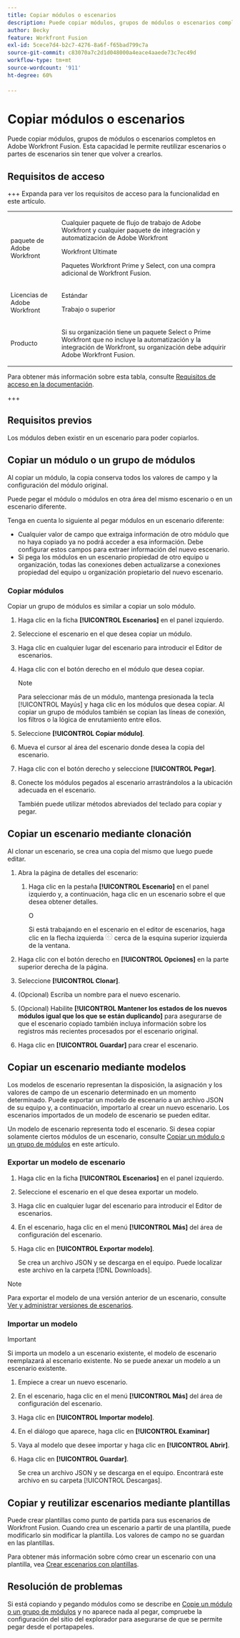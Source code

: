 ```yaml
---
title: Copiar módulos o escenarios
description: Puede copiar módulos, grupos de módulos o escenarios completos en Adobe Workfront Fusion. Esta capacidad le permite reutilizar escenarios o partes de escenarios sin tener que volver a crearlos.
author: Becky
feature: Workfront Fusion
exl-id: 5cece7d4-b2c7-4276-8a6f-f65bad799c7a
source-git-commit: c83070a7c2d1d048000a4eace4aaede73c7ec49d
workflow-type: tm+mt
source-wordcount: '911'
ht-degree: 60%

---
```


# Copiar módulos o escenarios

Puede copiar módulos, grupos de módulos o escenarios completos en Adobe Workfront Fusion. Esta capacidad le permite reutilizar escenarios o partes de escenarios sin tener que volver a crearlos.

## Requisitos de acceso

+++ Expanda para ver los requisitos de acceso para la funcionalidad en este artículo.

<table style="table-layout:auto">
 <col> 
 <col> 
 <tbody> 
  <tr> 
   <td role="rowheader">paquete de Adobe Workfront</td> 
   <td> <p>Cualquier paquete de flujo de trabajo de Adobe Workfront y cualquier paquete de integración y automatización de Adobe Workfront</p><p>Workfront Ultimate</p><p>Paquetes Workfront Prime y Select, con una compra adicional de Workfront Fusion.</p> </td> 
  </tr> 
  <tr data-mc-conditions=""> 
   <td role="rowheader">Licencias de Adobe Workfront</td> 
   <td> <p>Estándar</p><p>Trabajo o superior</p> </td> 
  </tr> 
  <tr> 
   <td role="rowheader">Producto</td> 
   <td>
   <p>Si su organización tiene un paquete Select o Prime Workfront que no incluye la automatización y la integración de Workfront, su organización debe adquirir Adobe Workfront Fusion.</li></ul>
   </td> 
  </tr>
 </tbody> 
</table>

Para obtener más información sobre esta tabla, consulte [Requisitos de acceso en la documentación](/help/workfront-fusion/references/licenses-and-roles/access-level-requirements-in-documentation.md).

+++

## Requisitos previos

Los módulos deben existir en un escenario para poder copiarlos.

## Copiar un módulo o un grupo de módulos

Al copiar un módulo, la copia conserva todos los valores de campo y la configuración del módulo original.

Puede pegar el módulo o módulos en otra área del mismo escenario o en un escenario diferente.

Tenga en cuenta lo siguiente al pegar módulos en un escenario diferente:

* Cualquier valor de campo que extraiga información de otro módulo que no haya copiado ya no podrá acceder a esa información. Debe configurar estos campos para extraer información del nuevo escenario.
* Si pega los módulos en un escenario propiedad de otro equipo u organización, todas las conexiones deben actualizarse a conexiones propiedad del equipo u organización propietario del nuevo escenario.

### Copiar módulos

Copiar un grupo de módulos es similar a copiar un solo módulo.

1. Haga clic en la ficha **[!UICONTROL Escenarios]** en el panel izquierdo.
1. Seleccione el escenario en el que desea copiar un módulo.
1. Haga clic en cualquier lugar del escenario para introducir el Editor de escenarios.
1. Haga clic con el botón derecho en el módulo que desea copiar.

   >[!NOTE]
   >
   >Para seleccionar más de un módulo, mantenga presionada la tecla [!UICONTROL Mayús] y haga clic en los módulos que desea copiar. Al copiar un grupo de módulos también se copian las líneas de conexión, los filtros o la lógica de enrutamiento entre ellos.

1. Seleccione **[!UICONTROL Copiar módulo]**.
1. Mueva el cursor al área del escenario donde desea la copia del escenario.
1. Haga clic con el botón derecho y seleccione **[!UICONTROL Pegar]**.
1. Conecte los módulos pegados al escenario arrastrándolos a la ubicación adecuada en el escenario.

   También puede utilizar métodos abreviados del teclado para copiar y pegar.

## Copiar un escenario mediante clonación

Al clonar un escenario, se crea una copia del mismo que luego puede editar.

1. Abra la página de detalles del escenario:

   1. Haga clic en la pestaña **[!UICONTROL Escenario]** en el panel izquierdo y, a continuación, haga clic en un escenario sobre el que desea obtener detalles.

      O

      Si está trabajando en el escenario en el editor de escenarios, haga clic en la flecha izquierda ![Salir de la flecha de edición](assets/exit-editing-arrow.png) cerca de la esquina superior izquierda de la ventana.

1. Haga clic con el botón derecho en **[!UICONTROL Opciones]** en la parte superior derecha de la página.
1. Seleccione **[!UICONTROL Clonar]**.
1. (Opcional) Escriba un nombre para el nuevo escenario.
1. (Opcional) Habilite **[!UICONTROL Mantener los estados de los nuevos módulos igual que los que se están duplicando]** para asegurarse de que el escenario copiado también incluya información sobre los registros más recientes procesados por el escenario original.
1. Haga clic en **[!UICONTROL Guardar]** para crear el escenario.

## Copiar un escenario mediante modelos

Los modelos de escenario representan la disposición, la asignación y los valores de campo de un escenario determinado en un momento determinado. Puede exportar un modelo de escenario a un archivo JSON de su equipo y, a continuación, importarlo al crear un nuevo escenario. Los escenarios importados de un modelo de escenario se pueden editar.

Un modelo de escenario representa todo el escenario. Si desea copiar solamente ciertos módulos de un escenario, consulte [Copiar un módulo o un grupo de módulos](#copy-a-module-or-a-group-of-modules) en este artículo.

### Exportar un modelo de escenario

1. Haga clic en la ficha **[!UICONTROL Escenarios]** en el panel izquierdo.
1. Seleccione el escenario en el que desea exportar un modelo.
1. Haga clic en cualquier lugar del escenario para introducir el Editor de escenarios.
1. En el escenario, haga clic en el menú **[!UICONTROL Más]** del área de configuración del escenario.
1. Haga clic en **[!UICONTROL Exportar modelo]**.

   Se crea un archivo JSON y se descarga en el equipo. Puede localizar este archivo en la carpeta [!DNL Downloads].

>[!NOTE]
>
>Para exportar el modelo de una versión anterior de un escenario, consulte [Ver y administrar versiones de escenarios](/help/workfront-fusion/manage-scenarios/restore-a-scenario-version.md).

### Importar un modelo

>[!IMPORTANT]
>
>Si importa un modelo a un escenario existente, el modelo de escenario reemplazará al escenario existente. No se puede anexar un modelo a un escenario existente.

1. Empiece a crear un nuevo escenario.
1. En el escenario, haga clic en el menú **[!UICONTROL Más]** del área de configuración del escenario.
1. Haga clic en **[!UICONTROL Importar modelo]**.
1. En el diálogo que aparece, haga clic en **[!UICONTROL Examinar]**
1. Vaya al modelo que desee importar y haga clic en **[!UICONTROL Abrir]**.
1. Haga clic en **[!UICONTROL Guardar]**.

   Se crea un archivo JSON y se descarga en el equipo. Encontrará este archivo en su carpeta [!UICONTROL Descargas].

## Copiar y reutilizar escenarios mediante plantillas

Puede crear plantillas como punto de partida para sus escenarios de Workfront Fusion. Cuando crea un escenario a partir de una plantilla, puede modificarlo sin modificar la plantilla. Los valores de campo no se guardan en las plantillas.

Para obtener más información sobre cómo crear un escenario con una plantilla, vea [Crear escenarios con plantillas](/help/workfront-fusion/create-scenarios/add-modules/create-scenarios-with-fusion-templates.md).

## Resolución de problemas

Si está copiando y pegando módulos como se describe en [Copie un módulo o un grupo de módulos](#copy-a-module-or-a-group-of-modules) y no aparece nada al pegar, compruebe la configuración del sitio del explorador para asegurarse de que se permite pegar desde el portapapeles.
